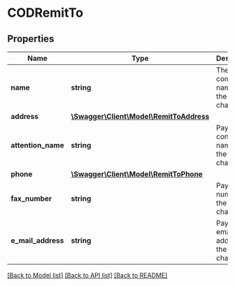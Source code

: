 # CODRemitTo

## Properties
Name | Type | Description | Notes
------------ | ------------- | ------------- | -------------
**name** | **string** | The payee company name for the COD charges. | 
**address** | [**\Swagger\Client\Model\RemitToAddress**](RemitToAddress.md) |  | 
**attention_name** | **string** | Payee contact name for the COD charges. | [optional] 
**phone** | [**\Swagger\Client\Model\RemitToPhone**](RemitToPhone.md) |  | [optional] 
**fax_number** | **string** | Payee fax number for the COD charges. | [optional] 
**e_mail_address** | **string** | Payee email address for the COD charges. | [optional] 

[[Back to Model list]](../../README.md#documentation-for-models) [[Back to API list]](../../README.md#documentation-for-api-endpoints) [[Back to README]](../../README.md)

